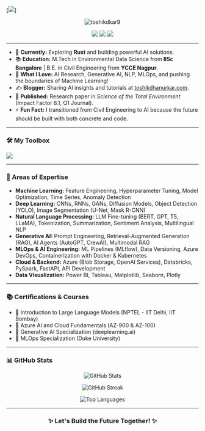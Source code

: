 [![](https://github.com/toshikdkar9/toshikdkar9/blob/main/name_github.gif)]<!-- If you want the template for my gif, email me! -->
<p align="center">
  <img src="https://komarev.com/ghpvc/?username=toshikdkar9&label=Profile%20views&color=0e75b6&style=flat" alt="toshikdkar9" />
</p>

<p align="center">
  <a href="https://linkedin.com/in/toshikd/" target="blank"><img src="https://img.shields.io/badge/LinkedIn-Connect-blue?style=for-the-badge&logo=linkedin"></a>
  <a href="https://github.com/toshikdkar9" target="blank"><img src="https://img.shields.io/badge/GitHub-Follow-black?style=for-the-badge&logo=github"></a>
  <a href="https://scholar.google.co.in/citations?user=CNQaJEUAAAAJ&hl=en" target="blank"><img src="https://img.shields.io/badge/Google%20Scholar-Research-blueviolet?style=for-the-badge&logo=google-scholar"></a>
</p>

---

- 🌟 **Currently:** Exploring **Rust** and building powerful AI solutions.
- 📚 **Education:** M.Tech in Environmental Data Science from **IISc Bangalore** | B.E. in Civil Engineering from **YCCE Nagpur**.
- 🧠 **What I Love:** AI Research, Generative AI, NLP, MLOps, and pushing the boundaries of Machine Learning!
- ✍️ **Blogger:** Sharing AI insights and tutorials at [toshikdhanurkar.com](https://toshikdhanurkar.com/).
- 📄 **Published:** Research paper in *Science of the Total Environment* (Impact Factor 8.1, Q1 Journal).
- ⚡ **Fun Fact:** I transitioned from Civil Engineering to AI because the future should be built with both concrete and code.

---

<h3 align="left">🛠️ My Toolbox</h3>
<p align="left">
  <img src="https://skillicons.dev/icons?i=python,tensorflow,pytorch,docker,kubernetes,azure,git,html,css,linux,mysql,postgresql,mongodb,redis,fastapi,rust,pandas,opencv,seaborn,matplotlib,sklearn,flask" />
</p>

---

<h3 align="left">🚀 Areas of Expertise</h3>

- **Machine Learning:** Feature Engineering, Hyperparameter Tuning, Model Optimization, Time Series, Anomaly Detection
- **Deep Learning:** CNNs, RNNs, GANs, Diffusion Models, Object Detection (YOLO), Image Segmentation (U-Net, Mask R-CNN)
- **Natural Language Processing:** LLM Fine-tuning (BERT, GPT, T5, LLaMA), Tokenization, Summarization, Sentiment Analysis, Multilingual NLP
- **Generative AI:** Prompt Engineering, Retrieval-Augmented Generation (RAG), AI Agents (AutoGPT, CrewAI), Multimodal RAG
- **MLOps & AI Engineering:** ML Pipelines (MLflow), Data Versioning, Azure DevOps, Containerization with Docker & Kubernetes
- **Cloud & Backend:** Azure (Blob Storage, OpenAI Services), Databricks, PySpark, FastAPI, API Development
- **Data Visualization:** Power BI, Tableau, Matplotlib, Seaborn, Plotly

---

<h3 align="left">📚 Certifications & Courses</h3>

- 📜 Introduction to Large Language Models (NPTEL - IIT Delhi, IIT Bombay)
- 📜 Azure AI and Cloud Fundamentals (AZ-900 & AZ-100)
- 📜 Generative AI Specialization (deeplearning.ai)
- 📜 MLOps Specialization (Duke University)

---

<h3 align="left">📊 GitHub Stats</h3>
<p align="center">
  <img src="https://github-readme-stats.vercel.app/api?username=toshikdkar9&show_icons=true&theme=tokyonight" alt="GitHub Stats" />
</p>

<p align="center">
  <img src="https://github-readme-streak-stats.herokuapp.com/?user=toshikdkar9&theme=tokyonight" alt="GitHub Streak" />
</p>

<p align="center">
  <img src="https://github-readme-stats.vercel.app/api/top-langs/?username=toshikdkar9&layout=compact&theme=tokyonight" alt="Top Languages" />
</p>

---

<h3 align="center">✨ Let's Build the Future Together! ✨</h3>
